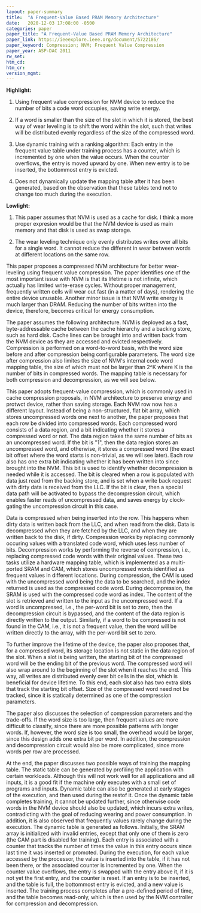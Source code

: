 ```yaml
---
layout: paper-summary
title:  "A Frequent-Value Based PRAM Memory Architecture"
date:   2020-12-03 17:08:00 -0500
categories: paper
paper_title: "A Frequent-Value Based PRAM Memory Architecture"
paper_link: https://ieeexplore.ieee.org/document/5722186/
paper_keyword: Compression; NVM; Frequent Value Compression
paper_year: ASP-DAC 2011
rw_set:
htm_cd:
htm_cr:
version_mgmt:
---
```


**Highlight:**

1. Using frequent value compression for NVM device to reduce the number of bits a code word occupies, saving write 
   energy.

2. If a word is smaller than the size of the slot in which it is stored, the best way of wear leveling is to shift the
   word within the slot, such that writes will be distributed evenly regardless of the size of the compressed word.

3. Use dynamic training with a ranking algorithm: Each entry in the frequent value table under training process has a 
   counter, which is incremented by one when the value occurs. When the counter overflows, the entry is moved upward
   by one. When new entry is to be inserted, the bottommost entry is evicted.

4. Does not dynamically update the mapping table after it has been generated, based on the observation that these
   tables tend not to change too much during the execution.

**Lowlight:**

1. This paper assumes that NVM is used as a cache for disk. I think a more proper expresion would be that the 
   NVM device is used as main memory and that disk is used as swap storage. 

2. The wear leveling technique only evenly distributes writes over all bits for a single word. It cannot reduce
   the different in wear between words at different locations on the same row. 

This paper proposes a compressed NVM architecture for better wear-leveling using frequent value compression.
The paper identifies one of the most important issue with NVM is that its lifetime is not infinite, which actually
has limited write-erase cycles. Without proper management, frequently written cells will wear out fast (in a matter
of days), rendering the entire device unusable.
Another minor issue is that NVM write energy is much larger than DRAM. Reducing the number of bits written into
the device, therefore, becomes critical for energy consumption.

The paper assumes the following architecture. NVM is deployed as a fast, byte-addressable cache between the cache
hierarchy and a backing store, such as hard disk. Cache lines can be brought into and written back from the NVM
device as they are accessed and evicted respectively. 
Compression is performed on a word-to-word basis, with the word size before and after compression being configurable 
parameters. The word size after compression also limites the size of NVM's internal code word mapping table, 
the size of which must not be larger than 2^K where K is the number of bits in compressed words. 
The mapping table is necessary for both compression and decompression, as we will see below.

This paper adopts frequent-value compression, which is commonly used in cache compression proposals, in NVM
architecture to preserve energy and protwct device, rather than saving storage. 
Each NVM row now has a different layout. Instead of being a non-structured, flat bit array, which
stores uncompressed words one next to another, the paper proposes that each row be divided into compressed words.
Each compressed word consists of a data region, and a bit indicating whether it stores a compressed word or not.
The data region takes the same number of bits as an uncompressed word.
If the bit is "1", then the data region stores an uncompressed word, and otherwise, it stores a compressed word 
(the exact bit offset where the word starts is non-trivial, as we will see later).
Each row also has one extra bit indicating whether it has been written into since brought into the NVM.
This bit is used to identify whether decompression is needed while it is accessed. The bit is cleared when a row
is populated with data just read from the backing store, and is set when a write back request with dirty
data is received from the LLC.
If the bit is clear, then a special data path will be activated to bypass the decompression circuit, which enables
faster reads of uncompressed data, and saves energy by clock-gating the uncompression circuit in this case.

Data is compressed when being inserted into the row. This happens when dirty data is written back from the LLC, and when
read from the disk. Data is decompressed when they are fetched by the LLC, and when they are written back to the disk, 
if dirty.
Compression works by replacing commonly occuring values with a translated code word, which uses less number of bits.
Decompression works by performing the reverse of compression, i.e., replacing compressed code words with their original
values. These two tasks utilize a hardware mapping table, which is implemented as a multi-ported SRAM and CAM, which 
stores uncompressed words identified as frequent values in different locations.
During compression, the CAM is used with the uncompressed word being the data to be searched, and the index returned 
is used as the compressed code word. During decompression, the SRAM is used with the compressed code word as index.
The content of the slot is retrieved and written to the input as the uncompressed word. 
If a word is uncompressed, i.e., the per-word bit is set to zero, then the decompression circuit is bypassed, and the
content of the data region is directly written to the output.
Similarly, if a word to be compressed is not found in the CAM, i.e., it is not a frequent value, then the word will
be written directly to the array, with the per-word bit set to zero.

To further improve the lifetime of the device, the paper also proposes that, for a compressed word, its storage location
is not static in the data region of the slot. When a slot is being written, the starting bit of the compressed word
will be the ending bit of the previous word. The compressed word will also wrap around to the beginning of the slot
when it reaches the end. This way, all writes are distributed evenly over bit cells in the slot, which is beneficial
for device lifetime. To this end, each slot also has two extra slots that track the starting bit offset. Size of the
compressed word need not be tracked, since it is statically determined as one of the compression parameters.

The paper also discusses the selection of compression parameters and the trade-offs. If the word size is too large,
then frequent values are more difficult to classify, since there are more possible patterns with longer words.
If, however, the word size is too small, the overhead would be larger, since this design adds one extra bit per word.
In addition, the compression and decompression circuit would also be more complicated, since more words per 
row are processed.

At the end, the paper discusses two possible ways of training the mapping table. The static table can be generated
by profiling the application with certain workloads. Although this will not work well for all applications and all
inputs, it is a good fit if the machine only executes with a small set of programs and inputs.
Dynamic table can also be generated at early stages of the execution, and then used during the restof it. 
Once the dynamic table completes training, it cannot be updated further, since otherwise code words in the NVM device 
should also be updated, which incurs extra writes, contradicting with the goal of reducing wearing and power 
consumption. In addition, it is also observed that frequently values rarely change during the execution.
The dynamic table is generated as follows. Initially, the SRAM array is initialized with invalid entries, except
that only one of them is zero (the CAM part is disabled for training). 
Each entry is associated with a counter that tracks the number of times the value in this entry occurs since last 
time it was inserted or promoted.
During the execution, for each value accessed by the processor, the value is inserted into the table, if it has 
not been there, or the associated counter is incremented by one. When the counter value overflows, the 
entry is swapped with the entry above it, if it is not yet the first entry, and the counter is reset.
If an entry is to be inserted, and the table is full, the bottommost entry is evicted, and a new value is inserted.
The training process completes after a pre-defined period of time, and the table becomes read-only, which is then
used by the NVM controller for compression and decompression.
